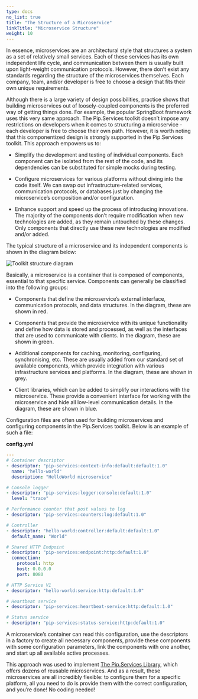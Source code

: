 ```yaml
---
type: docs
no_list: true
title: "The Structure of a Microservice"
linkTitle: "Microservice Structure"
weight: 10
---
```


In essence, microservices are an architectural style that structures a system as a set of relatively small services. Each of these services has its own independent life cycle, and communication between them is usually built upon light-weight communication protocols. However, there don’t exist any standards regarding the structure of the microservices themselves. Each company, team, and/or developer is free to choose a design that fits their own unique requirements.

Although there is a large variety of design possibilities, practice shows that building microservices out of loosely-coupled components is the preferred way of getting things done. For example, the popular SpringBoot framework uses this very same approach. The Pip.Services toolkit doesn’t impose any restrictions on developers when it comes to structuring a microservice - each developer is free to choose their own path. However, it is worth noting that this componentized design is strongly supported in the Pip.Services toolkit. This approach empowers us to:

- Simplify the development and testing of individual components. Each component can be isolated from the rest of the code, and its dependencies can be substituted for simple mocks during testing.

- Configure microservices for various platforms without diving into the code itself. We can swap out infrastructure-related services, communication protocols, or databases just by changing the microservice’s composition and/or configuration.

- Enhance support and speed up the process of introducing innovations. The majority of the components don’t require modification when new technologies are added, as they remain untouched by these changes. Only components that directly use these new technologies are modified and/or added.

The typical structure of a microservice and its independent components is shown in the diagram below:

![Toolkit structure diagram](/images/getting_started/microservice_structure/structure_diagram.png)

Basically, a microservice is a container that is composed of components, essential to that specific service. Components can generally be classified into the following groups:

- Components that define the microservice’s external interface, communication protocols, and data structures. In the diagram, these are shown in red.

- Components that provide the microservice with its unique functionality and define how data is stored and processed, as well as the interfaces that are used to communicate with clients. In the diagram, these are shown in green.

- Additional components for caching, monitoring, configuring, synchronising, etc. These are usually added from our standard set of available components, which provide integration with various infrastructure services and platforms. In the diagram, these are shown in grey.

- Client libraries, which can be added to simplify our interactions with the microservice. These provide a convenient interface for working with the microservice and hide all low-level communication details. In the diagram, these are shown in blue.


Configuration files are often used for building microservices and configuring components in the Pip.Services toolkit. Below is an example of such a file:

**config.yml**
```yml
---
# Container descriptor
- descriptor: "pip-services:context-info:default:default:1.0"
  name: "hello-world" 
  description: "HelloWorld microservice"

# Console logger
- descriptor: "pip-services:logger:console:default:1.0" 
  level: "trace"

# Performance counter that post values to log
- descriptor: "pip-services:counters:log:default:1.0"

# Controller
- descriptor: "hello-world:controller:default:default:1.0"
  default_name: "World"

# Shared HTTP Endpoint
- descriptor: "pip-services:endpoint:http:default:1.0" 
  connection:
    protocol: http
    host: 0.0.0.0
    port: 8080

# HTTP Service V1
- descriptor: "hello-world:service:http:default:1.0"

# Heartbeat service
- descriptor: "pip-services:heartbeat-service:http:default:1.0"

# Status service
- descriptor: "pip-services:status-service:http:default:1.0"
```

A microservice’s container can read this configuration, use the descriptors in a factory to create all necessary components, provide these components with some configuration parameters, link the components with one another, and start up all available active processes.


This approach was used to implement [The Pip.Services Library](../../../microservices/#overview), which offers dozens of reusable microservices. And as a result, these microservices are all incredibly flexible: to configure them for a specific platform, all you need to do is provide them with the correct configuration, and you’re done! No coding needed!

